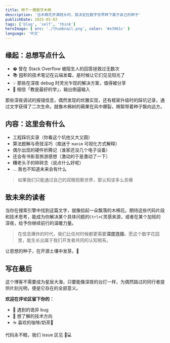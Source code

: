 ```yaml
---
title: 种下一棵数字木棉
description: '当木棉花开满枝头时，我决定在数字世界种下属于自己的种子'
publishDate: 2025-05-03
tags: ['blog', 'self', 'think']
heroImage: { src: './thumbnail.png', color: '#e3961c' }
language: '中文'
---
```


## 缘起：总想写点什么

- � 曾在 Stack Overflow 被陌生人的回答拯救过无数次
- 📚 囤积的技术笔记在云端发霉，是时候让它们见见阳光了
- 💡 那些在深夜 debug 时灵光乍现的解决方案，值得被分享
- 🌱 相信「教是最好的学」，输出倒逼输入

那些深夜调试的报错信息，偶然发现的优雅实现，还有框架升级时的踩坑记录，通过文字获得了二次生命。就像木棉树的蒴果在风中爆裂，棉絮带着种子飘向远方。

## 内容：这里会有什么

- 工程踩坑实录（你看这个坑他又大又圆）
- 算法题解与奇技淫巧（痴迷于 `manim` 可视化方式解释）
- 偶尔出现的硬件折腾记（谁家还没几个电子设备）
- 还会有书影音旅游感想（激动的于是激动了一下）
- 糟老头子的碎碎念（说点什么好呢）
- ... 我也不知道未来会有什么

> 如果我们只能通过自己的双眼观察世界，那认知该多么贫瘠

## 致未来的读者

当你在搜索引擎中找到这篇文字，就像拾起一朵飘落的木棉花。期待这些代码片段和技术思考，能成为你解决某个具体问题的`Ctrl+C`灵感来源，或者在某个加班的深夜，给予你继续前行的温暖力量。

> 在信息爆炸的时代，我们比任何时候都更需要**深度连接**。愿这个数字花园里，能生长出属于我们开发者共同的认知根系。

让思想的种子，在开源土壤中发芽。🌱

## 写在最后

这个博客不需要成为星辰大海，只要能像深夜的台灯一样，为偶然路过的同行者提供片刻光明，便是它存在的全部意义。

**欢迎在评论区留下你的：**

- 🐞 遇到的诡异 bug
- 🎯 想了解的技术方向
- ☕ 喜欢的咖啡/奶茶🥤

代码永不眠，我们 issue 区见 👨💻
